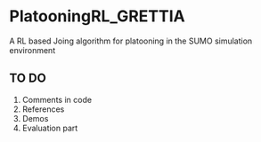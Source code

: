 # PlatooningRL_GRETTIA
A RL based Joing algorithm for platooning in the SUMO simulation environment
## TO DO
1. Comments in code
2. References
3. Demos
4. Evaluation part
